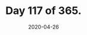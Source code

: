 ---
title: Day 117 of 365.
description: ...where 2020 Al is wallowing in despair, so 2024 Al stepped in to explain what happened in the two-week long Missing Days series.
date: 2020-04-26
tags:
  - Two Thousand Twenty Words
  - April 2020
  - Missing Days
---